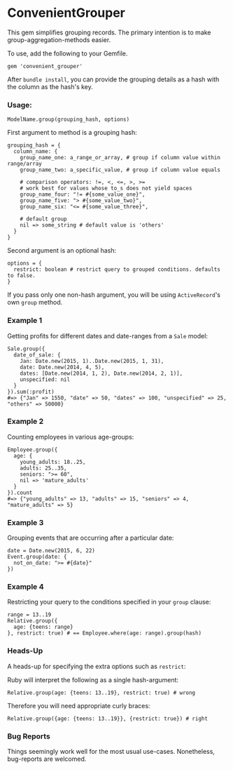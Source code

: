 # ConvenientGrouper

This gem simplifies grouping records. The primary intention is to make group-aggregation-methods easier.

To use, add the following to your Gemfile.

    gem 'convenient_grouper'

After `bundle install`, you can provide the grouping details as a hash with the column as the hash's key.

### Usage:

    ModelName.group(grouping_hash, options)

First argument to method is a grouping hash:

    grouping_hash = {
      column_name: {
        group_name_one: a_range_or_array, # group if column value within range/array
        group_name_two: a_specific_value, # group if column value equals

        # comparison operators: !=, <, <=, >, >=
        # work best for values whose to_s does not yield spaces
        group_name_four: "!= #{some_value_one}",
        group_name_five: "> #{some_value_two}",
        group_name_six: "<= #{some_value_three}",

        # default group
        nil => some_string # default value is 'others'
      }
    }

Second argument is an optional hash:

    options = {
      restrict: boolean # restrict query to grouped conditions. defaults to false.
    }

If you pass only one non-hash argument, you will be using `ActiveRecord`'s own `group` method.

### Example 1

Getting profits for different dates and date-ranges from a `Sale` model:

    Sale.group({
      date_of_sale: {
        Jan: Date.new(2015, 1)..Date.new(2015, 1, 31),
        date: Date.new(2014, 4, 5),
        dates: [Date.new(2014, 1, 2), Date.new(2014, 2, 1)],
        unspecified: nil
      }
    }).sum(:profit)
    #=> {"Jan" => 1550, "date" => 50, "dates" => 100, "unspecified" => 25, "others" => 50000}

### Example 2

Counting employees in various age-groups:

    Employee.group({
      age: {
        young_adults: 18..25,
        adults: 25..35,
        seniors: ">= 60",
        nil => 'mature_adults'
      }
    }).count
    #=> {"young_adults" => 13, "adults" => 15, "seniors" => 4, "mature_adults" => 5}

### Example 3

Grouping events that are occurring after a particular date:

    date = Date.new(2015, 6, 22)
    Event.group(date: {
      not_on_date: ">= #{date}"
    })

### Example 4

Restricting your query to the conditions specified in your `group` clause:

    range = 13..19
    Relative.group({
      age: {teens: range}
    }, restrict: true) # == Employee.where(age: range).group(hash)

### Heads-Up

A heads-up for specifying the extra options such as `restrict`:

Ruby will interpret the following as a single hash-argument:

    Relative.group(age: {teens: 13..19}, restrict: true) # wrong

Therefore you will need appropriate curly braces:

    Relative.group({age: {teens: 13..19}}, {restrict: true}) # right

### Bug Reports

Things seemingly work well for the most usual use-cases. Nonetheless, bug-reports are welcomed.
